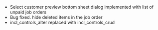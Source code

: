 <ul>
    <li>Select customer preview bottom sheet dialog implemented with list of unpaid job orders</li>
    <li>Bug fixed. hide deleted items in the job order</li>
    <li>incl_controls_alter replaced with incl_controls_crud</li>
</ul>